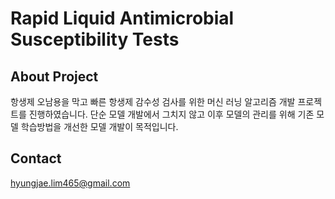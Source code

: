 # Rapid Liquid Antimicrobial Susceptibility Tests

## About Project

항생제 오남용을 막고 빠른 항생제 감수성 검사를 위한 머신 러닝 알고리즘 개발 프로젝트를 진행하였습니다. 단순 모델 개발에서 그치지 않고 이후 모델의 관리를 위해 기존 모델 학습방법을 개선한 모델 개발이 목적입니다.

## Contact

hyungjae.lim465@gmail.com
